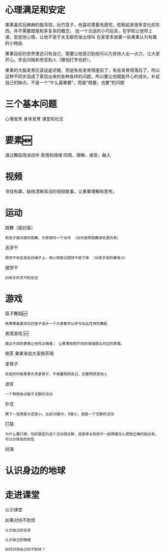 <!-- 
https://docs.github.com/en/get-started/writing-on-github/getting-started-with-writing-and-formatting-on-github/basic-writing-and-formatting-syntax
 -->

心理满足和安定
====

果果喜欢玩麻麻的敲背球，玩竹篮子，他喜欢摸着有感觉，观察起来很多变化的东西，并不需要图案和多复杂的概念。
	找一个合适的小巧玩具，在学校让他带上课，安抚他心情，让他不至于太无聊而发出怪叫
	在家里多放置一些果果认为有趣的小物品

果果目前的世界里还只有自己，需要让他意识到他可以为其他人出一点力，让大家开心，学会问候和夸奖别人（哪怕打字也好）。

果果的大脑发育应该说是迟缓，而是有些发育得提前了，有些发育得落后了，所以这种不同步造成了表现出来的各种各样的问题，所以要让他既能开心的成长，补足自己的缺点，不是一个“什么最重要”，而是“既要，也要”的问题

三个基本问题
====
心理发育 身体发育 课堂和社交

要素:new:
====
通过舞蹈改进动作
表情和情绪
同情，理解，接受，融入


视频
====
寻找有趣，脉络清晰简洁的视频故事，让果果理解和思考。


运动
====

跳舞（面对面）

	和孩子面对面的跳舞，大家做同一个动作 （动作按照跳舞游戏里的来）
	
丢饼干

	把饼干夹在高处的绳子上，用小球尝试把饼干砸下来 （训练手部的爆发力）
	
接饼干

	训练手的灵巧和反应
	
	
游戏
====

篮子舞蹈:new:
	
	用果果最喜欢玩的篮子设计一个大家都可以参与玩出花样的舞蹈

表情游戏 :new:

	摆出不同的表情让他写出情绪； 让果果按照不同的情绪摆出对应的表情。

倒茶
	果果来给大家倒茶喝
	
拿筷子

	吃饭的时候果果负责拿筷子，不单要照顾自己，还要照顾其他人
	
迷宫

	一个稍微用点脑子无聊的活动
	
扑克  

	猜下一张牌是大还是小，比如10是大，9是小，就是一个无聊的活动
	
打鼓

	为什么要打鼓，恰好是因为这个活动很无聊，就是家长和孩子一起琢磨怎么把鼓正确的敲出来，可以训练他的耐性
	
扮演
	
	


认识身边的地球
====

走进课堂
====
认识课堂

如果对待不耐烦

	认识自己的诉求
	
	认识自己的情绪
	
	如何对待自己的不耐烦？




